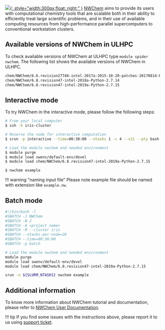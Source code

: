 [![](https://upload.wikimedia.org/wikipedia/en/a/a2/MS3_NWChem.logo3.png){: style="width:300px;float: right;" }](https://nwchemgit.github.io/)
[NWChem](https://nwchemgit.github.io/) aims to provide its users with computational chemistry tools that
are scalable both in their ability to efficiently treat large scientific
problems, and in their use of available computing resources from
high-performance parallel supercomputers to conventional workstation clusters.

## Available versions of NWChem in ULHPC
To check available versions of NWChem at ULHPC type `module spider nwchem`.
The following list shows the available versions of NWChem in ULHPC.

```bash
chem/NWChem/6.6.revision27746-intel-2017a-2015-10-20-patches-20170814-Python-2.7.13
chem/NWChem/6.8.revision47-intel-2018a-Python-2.7.14
chem/NWChem/6.8.revision47-intel-2019a-Python-2.7.15
```

## Interactive mode
To try NWChem in the interactive mode, please follow the following steps:

```bash
# From your local computer
$ ssh -X iris-cluster

# Reserve the node for interactive computation
$ srun -p interactive --time=00:30:00 --ntasks 1 -c 4 --x11 --pty bash -i

# Load the module nwchem and needed environment 
$ module purge
$ module load swenv/default-env/devel
$ module load chem/NWChem/6.8.revision47-intel-2019a-Python-2.7.15

$ nwchem example
```

!!! warning "naming input file"
    Please note example file should be named with extension like `example.nw`.
    

## Batch mode
```bash
#!/bin/bash -l
#SBATCH -J NWChem
#SBATCH -N 2
#SBATCH -A <project name>
#SBATCH -M --cluster iris 
#SBATCH --ntasks-per-node=28
#SBATCH --time=00:30:00
#SBATCH -p batch

# Load the module nwchem and needed environment 
module purge 
module load swenv/default-env/devel
module load chem/NWChem/6.8.revision47-intel-2019a-Python-2.7.15

srun -n ${SLURM_NTASKS} nwchem example 
```
## Additional information
To know more information about NWChem tutorial and documentation,
please refer to [NWChem User Documentation](https://nwchemgit.github.io/Home.html).

!!! tip
    If you find some issues with the instructions above,
    please report it to us using [support ticket](https://hpc.uni.lu/support).